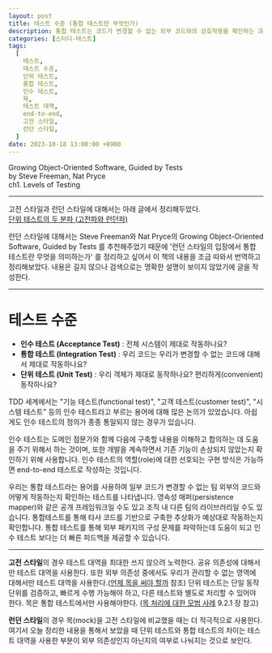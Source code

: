 ```yaml
---
layout: post
title: 테스트 수준 (통합 테스트란 무엇인가)
description: 통합 테스트는 코드가 변경할 수 없는 외부 코드와의 상호작용을 확인하는 과정으로, 외부 패키지의 구성 문제를 파악하고 인수 테스트보다 더 빠른 피드백을 제공합니다. 고전 스타일은 테스트 대역 사용을 최소화하는 반면, 런던 스타일은 더 적극적으로 목(mock)을 활용하여 단위 테스트와 통합 테스트의 차이를 외부 의존성 여부로 구분합니다.
categories: [스터디-테스트]
tags:
  [
    테스트,
    테스트 수준,
    단위 테스트,
    통합 테스트,
    인수 테스트,
    목,
    테스트 대역,
    end-to-end,
    고전 스타일,
    런던 스타일,
  ]
date: 2023-10-18 13:00:00 +0900
---
```


Growing Object-Oriented Software, Guided by Tests  
by Steve Freeman, Nat Pryce  
ch1. Levels of Testing

---

고전 스타일과 런던 스타일에 대해서는 아래 글에서 정리해두었다.  
[단위 테스트의 두 분파 (고전파와 런던파)](/2023/10/05/%EB%8B%A8%EC%9C%84-%ED%85%8C%EC%8A%A4%ED%8A%B8%EC%9D%98-%EB%91%90-%EB%B6%84%ED%8C%8C)

런던 스타일에 대해서는 Steve Freeman와 Nat Pryce의 Growing Object-Oriented Software, Guided by Tests 를 추천해주었기 때문에 '런던 스타일의 입장에서 통합 테스트란 무엇을 의미하는가' 를 정리하고 싶어서 이 책의 내용을 조금 따와서 번역하고 정리해보았다.
내용은 길지 않으나 검색으로는 명확한 설명이 보이지 않았기에 글을 작성한다.

---

# 테스트 수준

- **인수 테스트 (Acceptance Test)** : 전체 시스템이 제대로 작동하나요?
- **통합 테스트 (Integration Test)** : 우리 코드는 우리가 변경할 수 없는 코드에 대해서 제대로 작동하나요?
- **단위 테스트 (Unit Test)** : 우리 객체가 제대로 동작하나요? 편리하게(convenient) 동작하나요?

TDD 세계에서는 "기능 테스트(functional test)", "고객 테스트(customer test)", "시스템 테스트" 등의 인수 테스트라고 부르는 용어에 대해 많은 논의가 있었습니다. 아쉽게도 인수 테스트의 정의가 종종 통일되지 않는 경우가 있습니다.

인수 테스트는 도메인 점문가와 함께 다음에 구축할 내용을 이해하고 합의하는 데 도움을 주기 위해서 하는 것이며, 또한 개발을 계속하면서 기존 기능이 손상되지 않았는지 확인하기 위해 사용합니다.
인수 테스트의 역할(role)에 대한 선호되는 구현 방식은 가능하면 end-to-end 테스트로 작성하는 것입니다.

우리는 통합 테스트라는 용어를 사용하여 일부 코드가 변경할 수 없는 팀 외부의 코드와 어떻게 작동하는지 확인하는 테스트를 나타냅니다. 영속성 매퍼(persistence mapper)와 같은 공개 프레임워크일 수도 있고 조직 내 다른 팀의 라이브러리일 수도 있습니다. 통합테스트를 통해 타사 코드를 기반으로 구축한 추상화가 예상대로 작동하는지 확인합니다.
통합 테스트를 통해 외부 패키지의 구성 문제를 파악하는데 도움이 되고 인수 테스트 보다는 더 빠른 피드백을 제공할 수 있습니다.

---

**고전 스타일**의 경우 테스트 대역을 최대한 쓰지 않으려 노력한다.
공유 의존성에 대해서만 테스트 대역을 사용한다. 또한 외부 의존성 중에서도 우리가 관리할 수 없는 영역에 대해서만 테스트 대역을 사용한다.([언제 목을 써야 할까](/2023/09/14/8장-통합-테스트를-하는-이유-2) 참조)
단위 테스트는 단일 동작 단위를 검증하고, 빠르게 수행 가능해야 하고, 다른 테스트와 별도로 처리할 수 있어야 한다. 목은 통합 테스트에서만 사용해야한다. ([목 처리에 대한 모범 사례](/2023/09/21/9장-목-처리에-대한-모범-사례) 9.2.1 장 참고)

**런던 스타일**의 경우 목(mock)을 고전 스타일에 비교했을 때는 더 적극적으로 사용한다. 여기서 오늘 정리한 내용을 통해서 보았을 때 단위 테스트와 통합 테스트의 차이는 테스트 대역을 사용한 부분이 외부 의존성인지 아닌지의 여부로 나눠지는 것으로 보인다.
